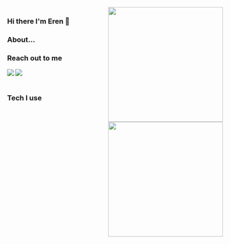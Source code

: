 <img src="https://media.giphy.com/media/c2lbMLWfL1mQ8/giphy.gif" align="right" widht="400" height="268">

### Hi there I'm Eren 👋

### About...

### Reach out to me

[<img widht="22" src="https://unpng.com/simple-icons@v4/icons/twitter.svg" align="left" />][twitter]
[<img widht="22" src="https://unpng.com/simple-icons@v4/icons/linkedin.svg" align="left" />][linkedin]

[twitter]: https://twitter.com/erenklyctr
[linkedin]: https://www.linkedin.com/in/erenklyc/

<br />
<br />

### Tech I use

<img src="[https://media.giphy.com/media/c2lbMLWfL1mQ8/giphy.gif](https://raw.githubusercontent.com/github/explore/80688e429a7d4ef2fca1e82350fe8e3517d3494d/topics/dart/dart.png)" align="right" widht="400" height="268">
